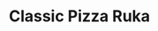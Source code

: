 ---
title: Classic Pizza Ruka
ravintola: ye
ruka: ye
slug: https://classicpizza.fi/
kuvaus: Original classics since 1996
update: 2022-02-09-14:14
---